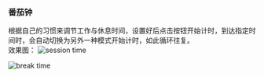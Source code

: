 ### 番茄钟
根据自己的习惯来调节工作与休息时间，设置好后点击按钮开始计时，到达指定时间时，会自动切换为另外一种模式开始计时，如此循环往复。  
效果图：
![session time](http://img.blog.csdn.net/20170403095812211?watermark/2/text/aHR0cDovL2Jsb2cuY3Nkbi5uZXQvcGZxaWFu/font/5a6L5L2T/fontsize/400/fill/I0JBQkFCMA==/dissolve/70/gravity/SouthEast)

![break time](http://img.blog.csdn.net/20170403095830742?watermark/2/text/aHR0cDovL2Jsb2cuY3Nkbi5uZXQvcGZxaWFu/font/5a6L5L2T/fontsize/400/fill/I0JBQkFCMA==/dissolve/70/gravity/SouthEast)
